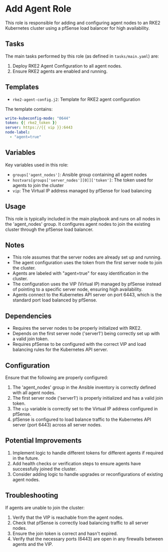 # Add Agent Role

This role is responsible for adding and configuring agent nodes to an RKE2 Kubernetes cluster using a pfSense load balancer for high availability.

## Tasks

The main tasks performed by this role (as defined in `tasks/main.yaml`) are:

1. Deploy RKE2 Agent Configuration to all agent nodes.
2. Ensure RKE2 agents are enabled and running.

## Templates

- `rke2-agent-config.j2`: Template for RKE2 agent configuration

The template contains:
```yaml
write-kubeconfig-mode: "0644"
token: {{ rke2_token }}
server: https://{{ vip }}:6443
node-label:
  - "agent=true"
```

## Variables

Key variables used in this role:

- `groups['agent_nodes']`: Ansible group containing all agent nodes
- `hostvars[groups['server_nodes'][0]]['token']`: The token used for agents to join the cluster
- `vip`: The Virtual IP address managed by pfSense for load balancing

## Usage

This role is typically included in the main playbook and runs on all nodes in the 'agent_nodes' group. It configures agent nodes to join the existing cluster through the pfSense load balancer.

## Notes

- This role assumes that the server nodes are already set up and running.
- The agent configuration uses the token from the first server node to join the cluster.
- Agents are labeled with "agent=true" for easy identification in the cluster.
- The configuration uses the VIP (Virtual IP) managed by pfSense instead of pointing to a specific server node, ensuring high availability.
- Agents connect to the Kubernetes API server on port 6443, which is the standard port load balanced by pfSense.

## Dependencies

- Requires the server nodes to be properly initialized with RKE2.
- Depends on the first server node ('server1') being correctly set up with a valid join token.
- Requires pfSense to be configured with the correct VIP and load balancing rules for the Kubernetes API server.

## Configuration

Ensure that the following are properly configured:
1. The 'agent_nodes' group in the Ansible inventory is correctly defined with all agent nodes.
2. The first server node ('server1') is properly initialized and has a valid join token.
3. The `vip` variable is correctly set to the Virtual IP address configured in pfSense.
4. pfSense is configured to load balance traffic to the Kubernetes API server (port 6443) across all server nodes.

## Potential Improvements

1. Implement logic to handle different tokens for different agents if required in the future.
2. Add health checks or verification steps to ensure agents have successfully joined the cluster.
3. Consider adding logic to handle upgrades or reconfigurations of existing agent nodes.

## Troubleshooting

If agents are unable to join the cluster:
1. Verify that the VIP is reachable from the agent nodes.
2. Check that pfSense is correctly load balancing traffic to all server nodes.
3. Ensure the join token is correct and hasn't expired.
4. Verify that the necessary ports (6443) are open in any firewalls between agents and the VIP.